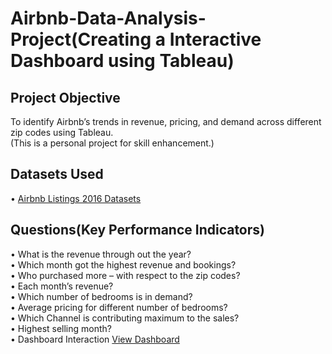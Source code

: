 # Airbnb-Data-Analysis-Project(Creating a Interactive Dashboard using Tableau)
## Project Objective
To identify Airbnb’s trends in revenue, pricing, and demand across different zip codes using Tableau.<br>(This is a personal project for skill enhancement.)
## Datasets Used
• <a href="https://www.kaggle.com/datasets/alexanderfreberg/airbnb-listings-2016-dataset?resource=download">Airbnb Listings 2016 Datasets</a>
## Questions(Key Performance Indicators)
•	What is the revenue through out the year?<br>
•	Which month got the highest revenue and bookings?<br>
•	Who purchased more – with respect to the zip codes?<br>
•	Each month’s revenue?<br>
•	Which number of bedrooms is in demand?<br>
•	Average pricing for different number of bedrooms?<br>
•	Which Channel is contributing maximum to the sales?<br>
•	Highest selling month?<br>
•	Dashboard Interaction <a href="https://github.com/shijubharathan1234/Airbnb-Data-Analysis-Dashboard-using-Tableau/blob/main/Dashboard.png"> View Dashboard </a><br>

